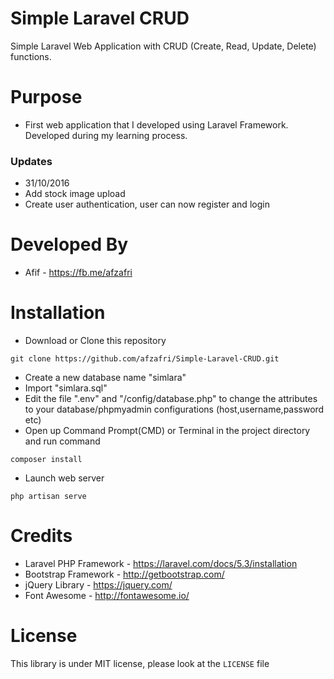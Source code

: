 # Simple Laravel CRUD
Simple Laravel Web Application with CRUD (Create, Read, Update, Delete) functions.

# Purpose
- First web application that I developed using Laravel Framework. Developed during my learning process.

### Updates
- 31/10/2016
 - Add stock image upload
 - Create user authentication, user can now register and login


# Developed By
- Afif - https://fb.me/afzafri

# Installation
- Download or Clone this repository
```
git clone https://github.com/afzafri/Simple-Laravel-CRUD.git
```
- Create a new database name "simlara"
- Import "simlara.sql"
- Edit the file ".env" and "/config/database.php" to change the attributes to your database/phpmyadmin configurations (host,username,password etc)
- Open up Command Prompt(CMD) or Terminal in the project directory and run command 
```
composer install
```
- Launch web server
```
php artisan serve
```

# Credits
- Laravel PHP Framework - https://laravel.com/docs/5.3/installation
- Bootstrap Framework - http://getbootstrap.com/
- jQuery Library - https://jquery.com/
- Font Awesome - http://fontawesome.io/

# License
This library is under MIT license, please look at the `LICENSE` file
